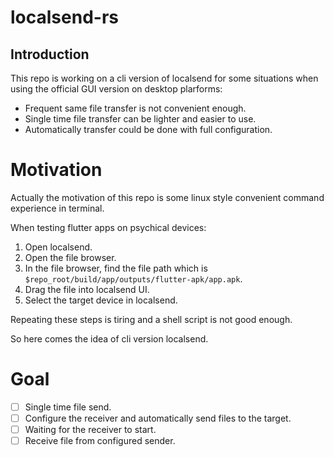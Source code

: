 # localsend-rs

## Introduction

This repo is working on a cli version of localsend for some situations when using the official GUI version on desktop
plarforms:

* Frequent same file transfer is not convenient enough.
* Single time file transfer can be lighter and easier to use.
* Automatically transfer could be done with full configuration.

# Motivation

Actually the motivation of this repo is some linux style convenient command experience in terminal.

When testing flutter apps on psychical devices:

1. Open localsend.
2. Open the file browser.
3. In the file browser, find the file path which is `$repo_root/build/app/outputs/flutter-apk/app.apk`.
4. Drag the file into localsend UI.
5. Select the target device in localsend.

Repeating these steps is tiring and a shell script is not good enough.

So here comes the idea of cli version localsend.

# Goal

* [ ] Single time file send.
* [ ] Configure the receiver and automatically send files to the target.
* [ ] Waiting for the receiver to start.
* [ ] Receive file from configured sender.
